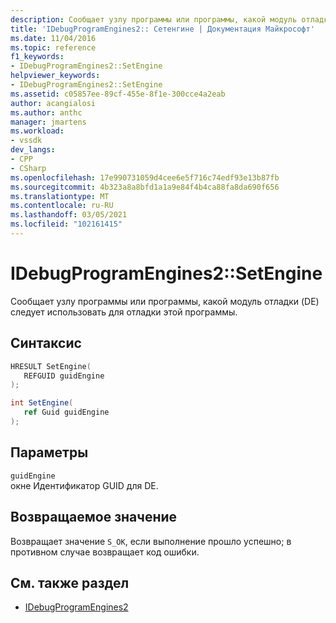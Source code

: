 ```yaml
---
description: Сообщает узлу программы или программы, какой модуль отладки (DE) следует использовать для отладки этой программы.
title: 'IDebugProgramEngines2:: Сетенгине | Документация Майкрософт'
ms.date: 11/04/2016
ms.topic: reference
f1_keywords:
- IDebugProgramEngines2::SetEngine
helpviewer_keywords:
- IDebugProgramEngines2::SetEngine
ms.assetid: c05857ee-89cf-455e-8f1e-300cce4a2eab
author: acangialosi
ms.author: anthc
manager: jmartens
ms.workload:
- vssdk
dev_langs:
- CPP
- CSharp
ms.openlocfilehash: 17e990731059d4cee6e5f716c74edf93e13b87fb
ms.sourcegitcommit: 4b323a8a8bfd1a1a9e84f4b4ca88fa8da690f656
ms.translationtype: MT
ms.contentlocale: ru-RU
ms.lasthandoff: 03/05/2021
ms.locfileid: "102161415"
---
```

# <a name="idebugprogramengines2setengine"></a>IDebugProgramEngines2::SetEngine
Сообщает узлу программы или программы, какой модуль отладки (DE) следует использовать для отладки этой программы.

## <a name="syntax"></a>Синтаксис

```cpp
HRESULT SetEngine( 
   REFGUID guidEngine
);
```

```csharp
int SetEngine( 
   ref Guid guidEngine
);
```

## <a name="parameters"></a>Параметры
`guidEngine`\
окне Идентификатор GUID для DE.

## <a name="return-value"></a>Возвращаемое значение
 Возвращает значение `S_OK`, если выполнение прошло успешно; в противном случае возвращает код ошибки.

## <a name="see-also"></a>См. также раздел
- [IDebugProgramEngines2](../../../extensibility/debugger/reference/idebugprogramengines2.md)
